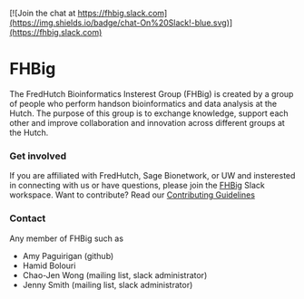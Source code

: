 [![Join the chat at https://fhbig.slack.com](https://img.shields.io/badge/chat-On%20Slack!-blue.svg)](https://fhbig.slack.com)

# FHBig 
The FredHutch Bioinformatics Insterest Group (FHBig) is created by a
group of people who perform handson bioinformatics and data analysis
at the Hutch. The purpose of this group is to exchange knowledge,
support each other and improve collaboration and innovation across
different groups at the Hutch.

### Get involved
If you are affiliated with FredHutch, Sage Bionetwork, or UW and
insterested in connecting with us or have questions, please join the
[FHBig](https://fhbig.slack.com) Slack workspace.  Want to contribute?  Read our [Contributing Guidelines](../blob/master/Contributing.md)

### Contact
Any member of FHBig such as
- Amy Paguirigan (github)
- Hamid Bolouri
- Chao-Jen Wong  (mailing list, slack administrator)
- Jenny Smith (mailing list, slack administrator)
